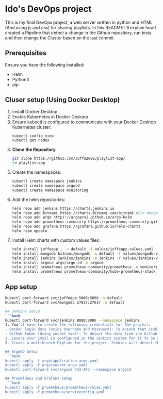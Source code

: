 # Ido's DevOps project

This is my final DevOps project, a web server written in python and HTML (And using js and css) for sharing playlists.
In this README I'll explain how I created a Pipeline that detect a change in the Github repository, run tests and then change the Cluster based on the last commit.

## Prerequisites
Ensure you have the following installed:
- Helm
- Python3
- pip

## Cluser setup (Using Docker Desktop)
1. Install Docker Desktop
2. Enable Kubernetes in Docker Desktop
3. Ensure kubectl is configured to communicate with your Docker Desktop Kubernetes cluster:
   ```bash
   kubectl config view
   kubectl get nodes
4. **Clone the Repository**
   ```bash
   git clone https://github.com/Joffe2001/playlist-app/
   cd playlist-app
5. Create the namespaces: 
   ```bash
   kubectl create namespace jenkins
   kubectl create namespace argocd
   kubectl create namespace monitoring
6. Add the helm repositories:
   ```bash
   helm repo add jenkins https://charts.jenkins.io
   helm repo add bitnami https://charts.bitnami.com/bitnami #For mongodb
   helm repo add argo https://argoproj.github.io/argo-helm
   helm repo add prometheus-community https://prometheus-community.github.io/helm-charts
   helm repo add grafana https://grafana.github.io/helm-charts
   helm repo update
7. Install Helm charts with custom values files:
   ```bash
   helm install joffeapp . -n default -f values/joffeapp-values.yaml
   helm install mongodb bitnami/mongodb -n default -f values/mongodb-values.yaml
   helm install jenkins jenkins/jenkins -n jenkins -f values/jenkins-values.yaml
   helm install argocd argo/argo-cd -n argocd
   helm install prometheus prometheus-community/prometheus -n monitoring
   helm install prometheus prometheus-community/kube-prometheus-stack -n monitoring

## App setup
   ```bash
   kubectl port-forward svc/joffeapp 5000:5000 -n default
   kubectl port-forward svc/mongodb 27017:27017 -n default

## Jenkins Setup
   ```bash
   kubectl port-forward svc/jenkins 8080:8080 --namespace jenkins
1. You'll have to create the following credentials for the project:
- Docker login data (Using Username and Password): To ensure that Jenkins can push the Docker image to Dockerhub
- Github token (Using secret text): To detect the data from the Github repository and be for it to push and create pull requests
2. Insure your Email in configured in the Jenkins system for it to be able to send you a confirmation email.
3. Create a multibranch Pipline for the project, Jenkins will detect the Jenkinsfile in the repository.

## ArgoCD Setup
   ```bash
   kubectl apply -f argo/application-argo.yaml
   kubectl apply -f argo/secret-argo.yaml
   kubectl port-forward svc/argocd 443:443 --namespace argocd

## Prometheus and Grafana setup
   ```bash
   kubectl apply -f prometheus/prometheus-rules.yaml
   kubectl apply -f prometheus/serviceconfig.yaml



